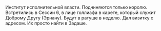 Институт исполнительной власти. Подчиняются только королю. Встретились в Сессии 6, в лице голлиафа  в карете, который служит Доброму Другу (Эрнану). Будут в ратуше в неделю. Дал визитку с адресом. Их просто найти в Задаше. 